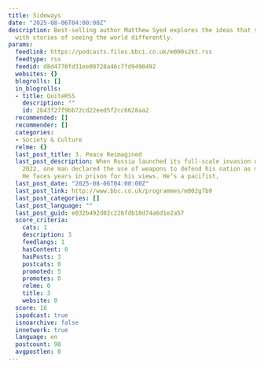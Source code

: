 ```yaml
---
title: Sideways
date: "2025-08-06T04:00:00Z"
description: Best-selling author Matthew Syed explores the ideas that shape our lives
  with stories of seeing the world differently.
params:
  feedlink: https://podcasts.files.bbci.co.uk/m000s2kt.rss
  feedtype: rss
  feedid: d8d4770fd31ee00728a46c7fd9490492
  websites: {}
  blogrolls: []
  in_blogrolls:
  - title: QuiteRSS
    description: ""
    id: 2b43f27f9bb72cd22eed5f2cc6628aa2
  recommended: []
  recommender: []
  categories:
  - Society & Culture
  relme: {}
  last_post_title: 3. Peace Reimagined
  last_post_description: When Russia launched its full-scale invasion of Ukraine in
    2022, one man declared the use of weapons to defend his nation as morally wrong.
    He faces years in prison for his views. He’s a pacifist,
  last_post_date: "2025-08-06T04:00:00Z"
  last_post_link: http://www.bbc.co.uk/programmes/m002g7b9
  last_post_categories: []
  last_post_language: ""
  last_post_guid: e032b492d02c226fdb18d74a6d1e2a57
  score_criteria:
    cats: 1
    description: 3
    feedlangs: 1
    hasContent: 0
    hasPosts: 3
    postcats: 0
    promoted: 5
    promotes: 0
    relme: 0
    title: 3
    website: 0
  score: 16
  ispodcast: true
  isnoarchive: false
  innetwork: true
  language: en
  postcount: 98
  avgpostlen: 0
---
```

